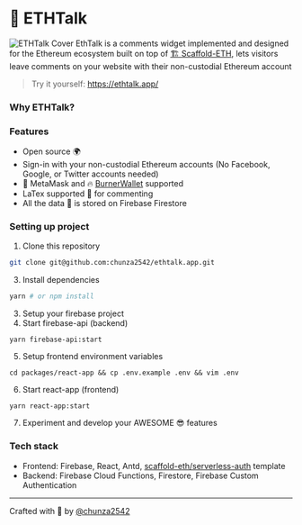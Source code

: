 # 💬 ETHTalk
![ETHTalk Cover](https://bafybeicy5tjxjqsfc5tddiszrjsv6fijnsg377kyoqtlttmcfogxd2n4eq.ipfs.infura-ipfs.io/)
EthTalk is a comments widget implemented and designed for the Ethereum ecosystem built on top of [🏗 Scaffold-ETH](https://github.com/austintgriffith/scaffold-eth), lets visitors leave comments on your website with their non-custodial Ethereum account

> Try it yourself: https://ethtalk.app/

### Why ETHTalk?

### Features
- Open source 🌍
- Sign-in with your non-custodial Ethereum accounts (No Facebook, Google, or Twitter accounts needed) 
- 🦊 MetaMask and 🔥 [BurnerWallet](https://www.xdaichain.com/for-users/wallets/burner-wallet) supported
- LaTex supported 🧮 for commenting
- All the data 💽 is stored on Firebase Firestore

### Setting up project
1. Clone this repository
```sh
git clone git@github.com:chunza2542/ethtalk.app.git
```
3. Install dependencies
```sh
yarn # or npm install
```
3. Setup your firebase project
4. Start firebase-api (backend)
```
yarn firebase-api:start
```
5. Setup frontend environment variables
```
cd packages/react-app && cp .env.example .env && vim .env
```
6. Start react-app (frontend)
```
yarn react-app:start
```
7. Experiment and develop your AWESOME 😎 features

### Tech stack
- Frontend: Firebase, React, Antd, [scaffold-eth/serverless-auth](https://github.com/austintgriffith/scaffold-eth/tree/serverless-auth) template
- Backend: Firebase Cloud Functions, Firestore, Firebase Custom Authentication

---

Crafted with 🧡 by [@chunza2542](https://twitter.com/chunza2542)
